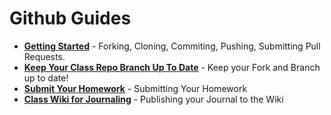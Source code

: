# Github Guides
* **[Getting Started](https://github.com/pds-nyu-idm-cc/DM-GY-6063-Creative-Coding-Spring-2019-Stearns/blob/master/github_help/github_setup.md)** - Forking, Cloning, Commiting, Pushing, Submitting Pull Requests.
* **[Keep Your Class Repo Branch Up To Date](https://github.com/pds-nyu-idm-cc/DM-GY-6063-Creative-Coding-Spring-2019-Stearns/blob/master/github_help/github_merging.md)** - Keep your Fork and Branch up to date!
* **[Submit Your Homework](https://github.com/pds-nyu-idm-cc/DM-GY-6063-Creative-Coding-Spring-2019-Stearns/blob/master/github_help/github_homework.md)** - Submitting Your Homework
* **[Class Wiki for Journaling](https://github.com/pds-nyu-idm-cc/DM-GY-6063-Creative-Coding-Spring-2019-Stearns/blob/master/github_help/github_wiki.md)** - Publishing your Journal to the Wiki